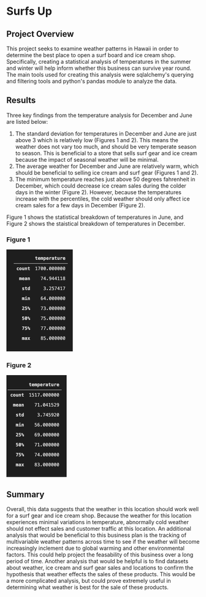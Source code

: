 # Surfs Up

## Project Overview

This project seeks to examine weather patterns in Hawaii in order to determine the best place to open a surf board and ice cream shop. Specifically, creating a statistical analysis of temperatures in the summer and winter will help inform whether this business can survive year round. The main tools used for creating this analysis were sqlalchemy's querying and filtering tools and python's pandas module to analyze the data.

## Results

Three key findings from the temperature analysis for December and June are listed below:

1. The standard deviation for temperatures in December and June are just above 3 which is relatively low (Figures 1 and 2). This means the weather does not vary too much, and should be very temperate season to season. This is beneficial to a store that sells surf gear and ice cream because the impact of seasonal weather will be minimal.
2. The average weather for December and June are relatively warm, which should be beneficial to selling ice cream and surf gear (Figures 1 and 2).
3. The minimum temperature reaches just above 50 degrees fahrenheit in December, which could decrease ice cream sales during the colder days in the winter (Figure 2). However, because the temperatures increase with the percentiles, the cold weather should only affect ice cream sales for a few days in December (Figure 2).

Figure 1 shows the statistical breakdown of temperatures in June, and Figure 2 shows the staistical breakdown of temperatures in December. 

### Figure 1

![](Resources/June_stats.png)

### Figure 2
![](Resources/December_stats.png)

## Summary

Overall, this data suggests that the weather in this location should work well for a surf gear and ice cream shop. Because the weather for this location experiences minimal variations in temperature, abnormally cold weather should not effect sales and customer traffic at this location. An additional analysis that would be beneficial to this business plan is the tracking of multivariable weather patterns across time to see if the weather will become increasingly inclement due to global warming and other environmental factors. This could help project the feasability of this business over a long period of time. Another analysis that would be helpful is to find datasets about weather, ice cream and surf gear sales and locations to confirm the hypothesis that weather effects the sales of these products. This would be a more complicated analysis, but could prove extremely useful in determining what weather is best for the sale of these products.
